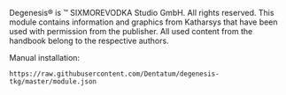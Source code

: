 Degenesis® is ™ SIXMOREVODKA Studio GmbH. All rights reserved. This module contains information and graphics from Katharsys that have been used with permission from the publisher. All used content from the handbook belong to the respective authors.

Manual installation:
```
https://raw.githubusercontent.com/Dentatum/degenesis-tkg/master/module.json
```